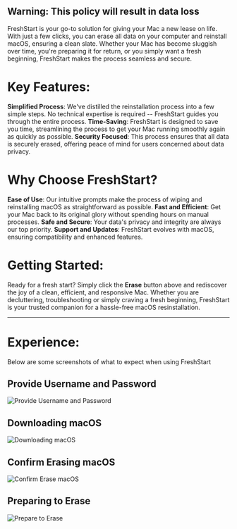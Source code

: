 <!--fresh erase all contents and settings wipe reinstall-->

## Warning: This policy will result in data loss

FreshStart is your go-to solution for giving your Mac a new lease on life. With just a few clicks, you can erase all data on your computer and reinstall macOS, ensuring a clean slate. Whether your Mac has become sluggish over time, you're preparing it for return, or you simply want a fresh beginning, FreshStart makes the process seamless and secure. 

# Key Features:

**Simplified Process**: We've distilled the reinstallation process into a few simple steps. No technical expertise is required -- FreshStart guides you through the entire process. 
**Time-Saving**: FreshStart is designed to save you time, streamlining the process to get your Mac running smoothly again as quickly as possible. 
**Security Focused**: This process ensures that all data is securely erased, offering peace of mind for users concerned about data privacy. 

# Why Choose FreshStart? 

**Ease of Use**: Our intuitive prompts make the process of wiping and reinstalling macOS as straightforward as possible. 
**Fast and Efficient**: Get your Mac back to its original glory without spending hours on manual processes. 
**Safe and Secure**: Your data's privacy and integrity are always our top priority. 
**Support and Updates**: FreshStart evolves with macOS, ensuring compatibility and enhanced features. 

# Getting Started: 

Ready for a fresh start? Simply click the **Erase** button above and rediscover the joy of a clean, efficient, and responsive Mac. Whether you are decluttering, troubleshooting or simply craving a fresh beginning, FreshStart is your trusted companion for a hassle-free macOS resinstallation. 
***
# Experience:

Below are some screenshots of what to expect when using FreshStart

## Provide Username and Password
![Provide Username and Password](https://github.com/robjschroeder/SelfServicePolicyDescriptions/blob/a019f799b8fa2300c3bc87f1a68add5bbde7a370/Images/FreshStart/ProvideUsernamePassword.jpg)

## Downloading macOS
![Downloading macOS](https://github.com/robjschroeder/SelfServicePolicyDescriptions/blob/a019f799b8fa2300c3bc87f1a68add5bbde7a370/Images/FreshStart/DownloadingMacOS.jpg)

## Confirm Erasing macOS
![Confirm Erase macOS](https://github.com/robjschroeder/SelfServicePolicyDescriptions/blob/a019f799b8fa2300c3bc87f1a68add5bbde7a370/Images/FreshStart/EraseConfirm.jpg)

## Preparing to Erase
![Prepare to Erase](https://github.com/robjschroeder/SelfServicePolicyDescriptions/blob/a019f799b8fa2300c3bc87f1a68add5bbde7a370/Images/FreshStart/PrepareErase.jpg)
